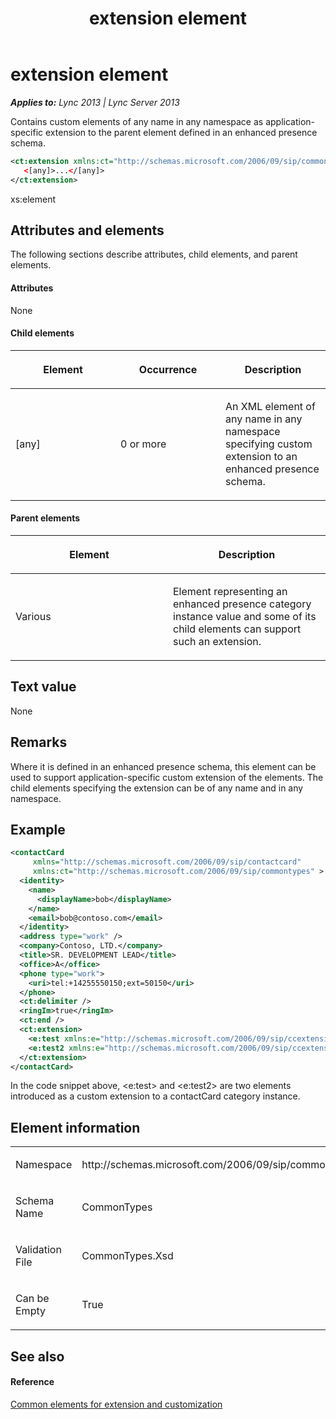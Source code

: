 ﻿---
title: extension element
TOCTitle: extension element
ms:assetid: 8f6bf992-33d2-43d1-9972-0ff7a796872d
ms:mtpsurl: https://msdn.microsoft.com/en-us/library/Dn438998(v=office.15)
ms:contentKeyID: 57094044
ms.date: 07/24/2014
mtps_version: v=office.15
dev_langs:
- xml
---

# extension element


_**Applies to:** Lync 2013 | Lync Server 2013_

Contains custom elements of any name in any namespace as application-specific extension to the parent element defined in an enhanced presence schema.

``` xml
<ct:extension xmlns:ct="http://schemas.microsoft.com/2006/09/sip/commontypes" >
   <[any]>...</[any]>
</ct:extension>
```

xs:element

## Attributes and elements

The following sections describe attributes, child elements, and parent elements.

#### Attributes

None

#### Child elements

<table>
<colgroup>
<col style="width: 33%" />
<col style="width: 33%" />
<col style="width: 33%" />
</colgroup>
<thead>
<tr class="header">
<th><p>Element</p></th>
<th><p>Occurrence</p></th>
<th><p>Description</p></th>
</tr>
</thead>
<tbody>
<tr class="odd">
<td><p>[any]</p></td>
<td><p>0 or more</p></td>
<td><p>An XML element of any name in any namespace specifying custom extension to an enhanced presence schema.</p></td>
</tr>
</tbody>
</table>


#### Parent elements

<table>
<colgroup>
<col style="width: 50%" />
<col style="width: 50%" />
</colgroup>
<thead>
<tr class="header">
<th><p>Element</p></th>
<th><p>Description</p></th>
</tr>
</thead>
<tbody>
<tr class="odd">
<td><p>Various</p></td>
<td><p>Element representing an enhanced presence category instance value and some of its child elements can support such an extension.</p></td>
</tr>
</tbody>
</table>


## Text value

None

## Remarks

Where it is defined in an enhanced presence schema, this element can be used to support application-specific custom extension of the elements. The child elements specifying the extension can be of any name and in any namespace.

## Example

``` xml
<contactCard 
     xmlns="http://schemas.microsoft.com/2006/09/sip/contactcard" 
     xmlns:ct="http://schemas.microsoft.com/2006/09/sip/commontypes" >
  <identity>
    <name>
      <displayName>bob</displayName>
    </name>
    <email>bob@contoso.com</email>
  </identity>
  <address type="work" />
  <company>Contoso, LTD.</company>
  <title>SR. DEVELOPMENT LEAD</title>
  <office>A</office>
  <phone type="work">
    <uri>tel:+14255550150;ext=50150</uri>
  </phone>
  <ct:delimiter />
  <ringIm>true</ringIm>
  <ct:end />
  <ct:extension>
    <e:test xmlns:e="http://schemas.microsoft.com/2006/09/sip/ccextension" />
    <e:test2 xmlns:e="http://schemas.microsoft.com/2006/09/sip/ccextension" />
  </ct:extension>
</contactCard>
```

In the code snippet above, \<e:test\> and \<e:test2\> are two elements introduced as a custom extension to a contactCard category instance.

## Element information

<table>
<colgroup>
<col style="width: 50%" />
<col style="width: 50%" />
</colgroup>
<tbody>
<tr class="odd">
<td><p>Namespace</p></td>
<td><p>http://schemas.microsoft.com/2006/09/sip/commontypes</p></td>
</tr>
<tr class="even">
<td><p>Schema Name</p></td>
<td><p>CommonTypes</p></td>
</tr>
<tr class="odd">
<td><p>Validation File</p></td>
<td><p>CommonTypes.Xsd</p></td>
</tr>
<tr class="even">
<td><p>Can be Empty</p></td>
<td><p>True</p></td>
</tr>
</tbody>
</table>


## See also

#### Reference

[Common elements for extension and customization](common-elements-for-extension-and-customization.md)

